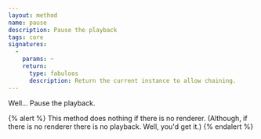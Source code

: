 ```yaml
---
layout: method
name: pause
description: Pause the playback
tags: core
signatures:
  -
    params: ~
    return:
      type: fabuloos
      description: Return the current instance to allow chaining.
---
```


Well… Pause the playback.

{% alert %}
This method does nothing if there is no renderer. (Although, if there is no renderer there is no playback. Well, you'd get it.)
{% endalert %}